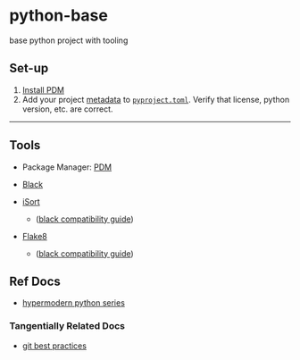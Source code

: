 # python-base

base python project with tooling

## Set-up

1. [Install PDM](https://pdm.fming.dev/#installation)
1. Add your project [metadata](https://peps.python.org/pep-0621/#details) to [`pyproject.toml`](./pyproject.toml). Verify that license, python version, etc. are correct.

---

## Tools

- Package Manager: [PDM](https://pdm.fming.dev/)

- [Black](https://black.readthedocs.io/en/stable/)
- [iSort](https://github.com/PyCQA/isort)
  - ([black compatibility guide](https://pycqa.github.io/isort/docs/configuration/black_compatibility.html))
- [Flake8](https://github.com/pycqa/flake8)
  - ([black compatibility guide](https://black.readthedocs.io/en/stable/guides/using_black_with_other_tools.html#flake8))

## Ref Docs

- [hypermodern python series](https://cjolowicz.github.io/posts/hypermodern-python-01-setup/)

### Tangentially Related Docs

- [git best practices](https://deepsource.io/blog/git-best-practices/)
